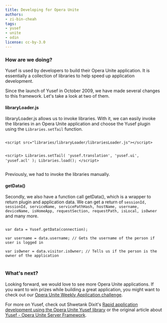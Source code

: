 ```yaml
---
title: Developing for Opera Unite
authors:
- zi-bin-cheah
tags:
- yusef
- unite
- odin
license: cc-by-3.0
---
```


<h3>How are we doing?</h3>
<p>
Yusef is used by developers to build their Opera Unite application. It is essentially a collection of libraries to help speed up application development.
</p>
<p>
Since the launch of Yusef in October 2009, we have made several changes to this framework. Let&#39;s take a look at two of them.
</p>
<h4>libraryLoader.js</h4>
<p>
libraryLoader.js allows us to invoke libraries.  With it, we can easily invoke the libraries in an Opera Unite application and choose the Yusef plugin using the <code>Libraries.setTail</code> function.
</p>
<pre>
<code>
&lt;script src=&quot;libraries/libraryLoader/librariesLoader.js&quot;&gt;&lt;/script&gt;

&lt;script&gt;
  Libraries.setTail( &#39;yusef.translation&#39;, &#39;yusef.ui&#39;, &#39;yusef.acl&#39; );
  Libraries.load();
&lt;/script&gt;
</code>
</pre>
<p>
Previously, we had to invoke the libraries manually.
</p>
<h4>getData()</h4>
<p>
Secondly, we also have a function call getData(), which is a wrapper to return plugin and application data. We can get a return of <code>sessionId, sessionId, serviceName, servicePathHash, hostName, username, deviceName, isHomeApp, requestSection, requestPath, isLocal, isOwner</code> and many more.

<pre>
<code>
var data = Yusef.getData(connection);

var username = data.username; // Gets the username of the person if user is logged in

var isOwner = data.visitor.isOwner; // Tells us if the person is the owner of the application
</code>
</pre>


<h3>What&#39;s next?</h3>
<p>
Looking forward, we would love to see more Opera Unite applications. If you want to win prizes while building a great application, you might want to check out our <a href="http://unite.opera.com/develop/contest/">Opera Unite Weekly Application challenge</a>.
</p>
<p>
For more on Yusef, check out Shwetank Dixit&#39;s <a href="https://dev.opera.com/articles/view/rapid-unite-app-development-with-yusef/">Rapid application development using the Opera Unite Yusef library</a> or the original article about <a href="https://dev.opera.com/articles/view/yusef-the-unite-server-framework/">Yusef - Opera Unite Server Framework</a>.
</p></p>
